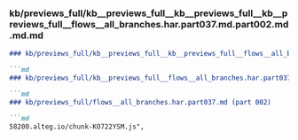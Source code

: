 ### kb/previews_full/kb__previews_full__kb__previews_full__kb__previews_full__flows__all_branches.har.part037.md.part002.md.md.md

```md
### kb/previews_full/kb__previews_full__kb__previews_full__flows__all_branches.har.part037.md.part002.md.md

```md
### kb/previews_full/kb__previews_full__flows__all_branches.har.part037.md.part002.md

```md
### kb/previews_full/flows__all_branches.har.part037.md (part 002)

```md
58200.alteg.io/chunk-KO722YSM.js",
           
```

```

```

```

```
